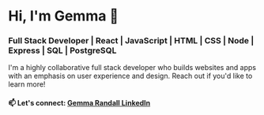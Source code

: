 # Hi, I'm Gemma 👋
### Full Stack Developer | React | JavaScript | HTML | CSS | Node | Express | SQL | PostgreSQL

I'm a highly collaborative full stack developer who builds websites and apps with an emphasis on user experience and design. Reach out if you'd like to learn more!

#### 📫 Let's connect: <a href="https://www.linkedin.com/in/gemma-randall-design/">Gemma Randall LinkedIn</a>
<!--
**GemboJones/GemboJones** is a ✨ _special_ ✨ repository because its `README.md` (this file) appears on your GitHub profile.

Here are some ideas to get you started:

- 🔭 I’m currently working on ...
- 🌱 I’m currently learning ...
- 👯 I’m looking to collaborate on ...
- 🤔 I’m looking for help with ...
- 💬 Ask me about ...
- 📫 How to reach me: ...
- 😄 Pronouns: ...
- ⚡ Fun fact: ...
-->
